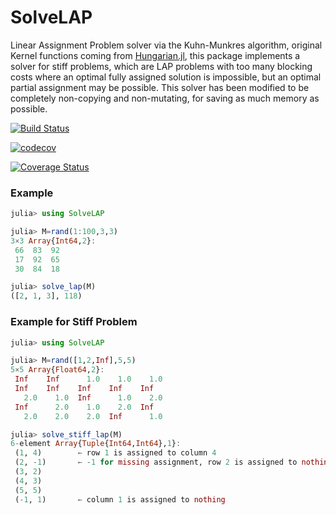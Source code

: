 # SolveLAP
Linear Assignment Problem solver via the Kuhn-Munkres algorithm, original Kernel functions coming from [Hungarian.jl](https://github.com/Gnimuc/Hungarian.jl), this package implements a solver for stiff problems, which are LAP problems with too many blocking costs where an optimal fully assigned solution is impossible, but an optimal partial assignment may be possible. This solver has been modified to be completely non-copying and non-mutating, for saving as much memory as possible.

[![Build Status](https://travis-ci.com/francescoalemanno/SolveLAP.jl.svg?branch=master)](https://travis-ci.com/francescoalemanno/SolveLAP.jl)

[![codecov](https://codecov.io/gh/francescoalemanno/SolveLAP.jl/branch/master/graph/badge.svg)](https://codecov.io/gh/francescoalemanno/SolveLAP.jl)

[![Coverage Status](https://coveralls.io/repos/github/francescoalemanno/SolveLAP.jl/badge.svg?branch=master)](https://coveralls.io/github/francescoalemanno/SolveLAP.jl?branch=master)

### Example
```julia
julia> using SolveLAP

julia> M=rand(1:100,3,3)
3×3 Array{Int64,2}:
 66  83  92
 17  92  65
 30  84  18

julia> solve_lap(M)
([2, 1, 3], 118)
```

### Example for Stiff Problem
```julia
julia> using SolveLAP

julia> M=rand([1,2,Inf],5,5)
5×5 Array{Float64,2}:
 Inf    Inf      1.0    1.0    1.0
 Inf    Inf    Inf    Inf    Inf
   2.0    1.0  Inf      1.0    2.0
 Inf      2.0    1.0    2.0  Inf
   2.0    2.0    2.0  Inf      1.0

julia> solve_stiff_lap(M)
6-element Array{Tuple{Int64,Int64},1}:
 (1, 4)        ← row 1 is assigned to column 4
 (2, -1)       ← -1 for missing assignment, row 2 is assigned to nothing
 (3, 2)
 (4, 3)
 (5, 5)
 (-1, 1)       ← column 1 is assigned to nothing
```
